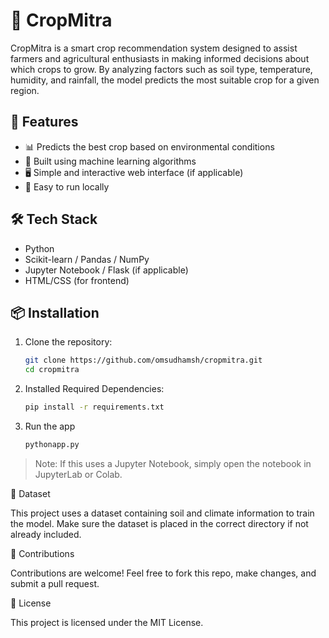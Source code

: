 # 🌾 CropMitra

CropMitra is a smart crop recommendation system designed to assist farmers and agricultural enthusiasts in making informed decisions about which crops to grow. By analyzing factors such as soil type, temperature, humidity, and rainfall, the model predicts the most suitable crop for a given region.

## 🚀 Features

- 📊 Predicts the best crop based on environmental conditions
- 🤖 Built using machine learning algorithms
- 🖥️ Simple and interactive web interface (if applicable)
- 📁 Easy to run locally

## 🛠️ Tech Stack

- Python
- Scikit-learn / Pandas / NumPy
- Jupyter Notebook / Flask (if applicable)
- HTML/CSS (for frontend)

## 📦 Installation

1. Clone the repository:
   ```bash
   git clone https://github.com/omsudhamsh/cropmitra.git
   cd cropmitra
2. Installed Required Dependencies:
   ```bash
   pip install -r requirements.txt
3. Run the app
   ```bash
   pythonapp.py
> Note: If this uses a Jupyter Notebook, simply open the notebook in JupyterLab or Colab.

📂 Dataset

This project uses a dataset containing soil and climate information to train the model. Make sure the dataset is placed in the correct directory if not already included.

🤝 Contributions

Contributions are welcome! Feel free to fork this repo, make changes, and submit a pull request.

📄 License

This project is licensed under the MIT License.
